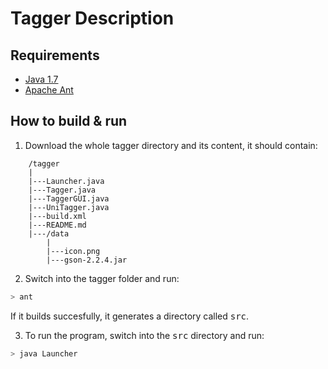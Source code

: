 Tagger Description
====================

Requirements
---------------------
+	[Java 1.7](http://www.java.com/en/download/)
+	[Apache Ant](http://ant.apache.org/bindownload.cgi)

How to build & run
---------------------
1. Download the whole tagger directory and its content, it should contain:
~~~~
    /tagger
    |
    |---Launcher.java
    |---Tagger.java
    |---TaggerGUI.java
    |---UniTagger.java
    |---build.xml
    |---README.md
    |---/data
        |
        |---icon.png
        |---gson-2.2.4.jar
~~~~

2. Switch into the tagger folder and run:
``` bash
> ant
```
If it builds succesfully, it generates a directory called <tt>src</tt>.

3. To run the program, switch into the <tt>src</tt> directory and run:
``` bash
> java Launcher
```
